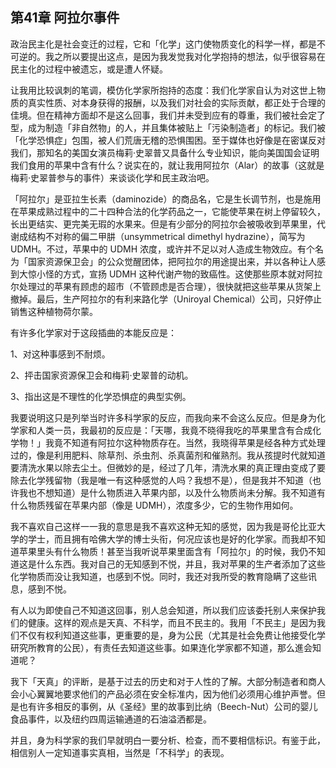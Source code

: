 ## 第41章 阿拉尔事件

政治民主化是社会变迁的过程，它和「化学」这门使物质变化的科学一样，都是不可逆的。我之所以要提出这点，是因为我发觉我对化学抱持的想法，似乎很容易在民主化的过程中被遗忘，或是遭人怀疑。

让我用比较讽刺的笔调，模仿化学家所抱持的态度：我们化学家自认为对这世上物质的真实性质、对本身获得的报酬，以及我们对社会的实际贡献，都正处于合理的佳境。但在精神方面却不是这么回事，我们并未受到应有的尊重，我们被社会定了型，成为制造「非自然物」的人，并且集体被贴上「污染制造者」的标记。我们被「化学恐惧症」包围，被人们荒唐无稽的恐惧围困。至于媒体也好像是在密谋反对我们，那知名的美国女演员梅莉·史翠普又具备什么专业知识，能向美国国会证明我们食用的苹果中含有什么？说实在的，就让我用阿拉尔（Alar）的故事（这就是梅莉·史翠普参与的事件）来谈谈化学和民主政治吧。

「阿拉尔」是亚拉生长素（daminozide）的商品名，它是生长调节剂，也是施用在苹果成熟过程中的二十四种合法的化学药品之一，它能使苹果在树上停留较久，长出更结实、更完美无瑕的水果来。但是有少部分的阿拉尔会被吸收到苹果里，代谢成结构不对称的偏二甲肼（unsymmetrical dimethyl hydrazine），简写为 UDMH。不过，苹果中的 UDMH 浓度，或许并不足以对人造成生物效应。有个名为「国家资源保卫会」的公众觉醒团体，把阿拉尔的用途提出来，并以各种让人感到大惊小怪的方式，宣扬 UDMH 这种代谢产物的致癌性。这使那些原本就对阿拉尔处理过的苹果有顾虑的超市（不管顾虑是否合理），很快就把这些苹果从货架上撤掉。最后，生产阿拉尔的有利来路化学（Uniroyal Chemical）公司，只好停止销售这种植物荷尔蒙。

有许多化学家对于这段插曲的本能反应是：

1、对这种事感到不耐烦。

2、抨击国家资源保卫会和梅莉·史翠普的动机。

3、指出这是不理性的化学恐惧症的典型实例。

我要说明这只是列举当时许多科学家的反应，而我向来不会这么反应。但是身为化学家和人类一员，我最初的反应是：「天哪，我竟不晓得我吃的苹果里含有合成化学物！」我竟不知道有阿拉尔这种物质存在。当然，我晓得苹果是经各种方式处理过的，像是利用肥料、除草剂、杀虫剂、杀真菌剂和催熟剂。我从孩提时代就知道要清洗水果以除去尘土。但微妙的是，经过了几年，清洗水果的真正理由变成了要除去化学残留物（我是唯一有这种感觉的人吗？我想不是），但是我并不知道（也许我也不想知道）是什么物质进入苹果内部，以及什么物质尚未分解。我不知道有什么物质残留在苹果内部（像是 UDMH），浓度多少，它的生物作用如何。

我不喜欢自己这样一一我的意思是我不喜欢这种无知的感觉，因为我是哥伦比亚大学的学士，而且拥有哈佛大学的博士头衔，何况应该也是好的化学家。而我却不知道苹果里头有什么物质！甚至当我听说苹果里面含有「阿拉尔」的时候，我仍不知道这是什么东西。我对自己的无知感到不悦，并且，我对苹果的生产者添加了这些化学物质而没让我知道，也感到不悦。同时，我还对我所受的教育隐瞒了这些讯息，感到不悦。

有人以为即使自己不知道这回事，别人总会知道，所以我们应该委托别人来保护我们的健康。这样的观点是天真、不科学，而且不民主的。我用「不民主」是因为我们不仅有权利知道这些事，更重要的是，身为公民（尤其是社会免费让他接受化学研究所教育的公民），有责任去知道这些事。如果连化学家都不知道，那么進会知道呢？

我下「天真」的评断，是基于过去的历史和对于人性的了解。大部分制造者和商人会小心翼翼地要求他们的产品必须在安全标准内，因为他们必须用心维护声誉。但是也有许多相反的事例，从《圣经》里的故事到比纳（Beech-Nut）公司的婴儿食品事件，以及纽约四周运输通道的石油溢洒都是。

并且，身为科学家的我们早就明白一要分析、检查，而不要相信标识。有鉴于此，相信别人一定知道事实真相，当然是「不科学」的表现。